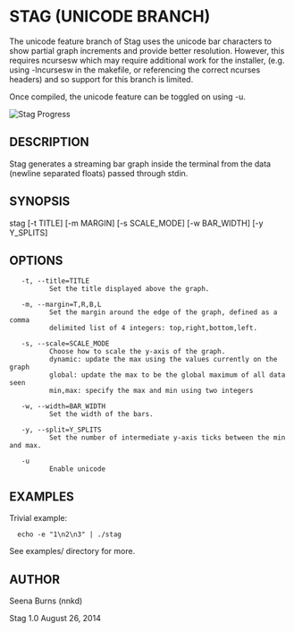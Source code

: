 STAG (UNICODE BRANCH)
===

The unicode feature branch of Stag uses the unicode bar characters to show partial graph increments and provide better resolution. However, this requires ncursesw which may require additional work for the installer, (e.g. using -lncursesw in the makefile, or referencing the correct ncurses headers) and so support for this branch is limited.

Once compiled, the unicode feature can be toggled on using -u.

![Stag Progress](http://i.imgur.com/YqgsMV3.png)

DESCRIPTION
---

Stag generates a streaming bar graph inside the terminal from the data (newline separated floats) passed through stdin.

SYNOPSIS
---
stag  [-t  TITLE]  [-m  MARGIN]  [-s  SCALE\_MODE]  [-w  BAR\_WIDTH]  [-y Y\_SPLITS]


OPTIONS
---
       -t, --title=TITLE
              Set the title displayed above the graph.

       -m, --margin=T,R,B,L
              Set the margin around the edge of the graph, defined as a comma 
              delimited list of 4 integers: top,right,bottom,left.

       -s, --scale=SCALE_MODE
              Choose how to scale the y-axis of the graph.
              dynamic: update the max using the values currently on the graph
              global: update the max to be the global maximum of all data seen
              min,max: specify the max and min using two integers

       -w, --width=BAR_WIDTH
              Set the width of the bars.

       -y, --split=Y_SPLITS
              Set the number of intermediate y-axis ticks between the min and max.
              
       -u
              Enable unicode

EXAMPLES
---
Trivial example:

      echo -e "1\n2\n3" | ./stag

See examples/ directory for more.

AUTHOR
---
Seena Burns (nnkd)

Stag 1.0
August 26, 2014
